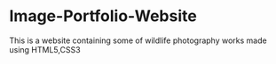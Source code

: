 # Image-Portfolio-Website
This is a website containing some of wildlife photography works made using HTML5,CSS3
